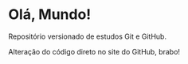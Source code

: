 # Olá, Mundo!
 Repositório versionado de estudos Git e GitHub.

Alteração do código direto no site do GitHub, brabo!
